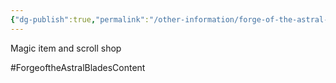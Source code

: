 ```yaml
---
{"dg-publish":true,"permalink":"/other-information/forge-of-the-astral-blades/locations/gateway-baazar/the-veiled-wares/","updated":"2025-08-11T11:53:32.342+01:00"}
---
```


Magic item and scroll shop

#ForgeoftheAstralBladesContent 